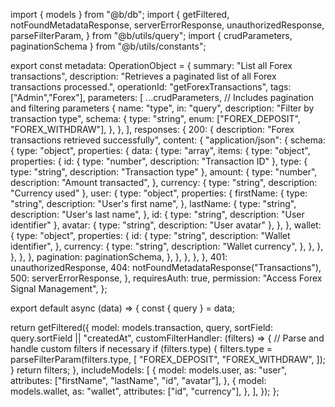 import { models } from "@b/db";
import {
  getFiltered,
  notFoundMetadataResponse,
  serverErrorResponse,
  unauthorizedResponse,
  parseFilterParam,
} from "@b/utils/query";
import { crudParameters, paginationSchema } from "@b/utils/constants";

export const metadata: OperationObject = {
  summary: "List all Forex transactions",
  description:
    "Retrieves a paginated list of all Forex transactions processed.",
  operationId: "getForexTransactions",
  tags: ["Admin","Forex"],
  parameters: [
    ...crudParameters, // Includes pagination and filtering parameters
    {
      name: "type",
      in: "query",
      description: "Filter by transaction type",
      schema: {
        type: "string",
        enum: ["FOREX_DEPOSIT", "FOREX_WITHDRAW"],
      },
    },
  ],
  responses: {
    200: {
      description: "Forex transactions retrieved successfully",
      content: {
        "application/json": {
          schema: {
            type: "object",
            properties: {
              data: {
                type: "array",
                items: {
                  type: "object",
                  properties: {
                    id: { type: "number", description: "Transaction ID" },
                    type: { type: "string", description: "Transaction type" },
                    amount: {
                      type: "number",
                      description: "Amount transacted",
                    },
                    currency: { type: "string", description: "Currency used" },
                    user: {
                      type: "object",
                      properties: {
                        firstName: {
                          type: "string",
                          description: "User's first name",
                        },
                        lastName: {
                          type: "string",
                          description: "User's last name",
                        },
                        id: { type: "string", description: "User identifier" },
                        avatar: { type: "string", description: "User avatar" },
                      },
                    },
                    wallet: {
                      type: "object",
                      properties: {
                        id: {
                          type: "string",
                          description: "Wallet identifier",
                        },
                        currency: {
                          type: "string",
                          description: "Wallet currency",
                        },
                      },
                    },
                  },
                },
              },
              pagination: paginationSchema,
            },
          },
        },
      },
    },
    401: unauthorizedResponse,
    404: notFoundMetadataResponse("Transactions"),
    500: serverErrorResponse,
  },
  requiresAuth: true,
  permission: "Access Forex Signal Management",
};

export default async (data) => {
  const { query } = data;

  return getFiltered({
    model: models.transaction,
    query,
    sortField: query.sortField || "createdAt",
    customFilterHandler: (filters) => {
      // Parse and handle custom filters if necessary
      if (filters.type) {
        filters.type = parseFilterParam(filters.type, [
          "FOREX_DEPOSIT",
          "FOREX_WITHDRAW",
        ]);
      }
      return filters;
    },
    includeModels: [
      {
        model: models.user,
        as: "user",
        attributes: ["firstName", "lastName", "id", "avatar"],
      },
      {
        model: models.wallet,
        as: "wallet",
        attributes: ["id", "currency"],
      },
    ],
  });
};
